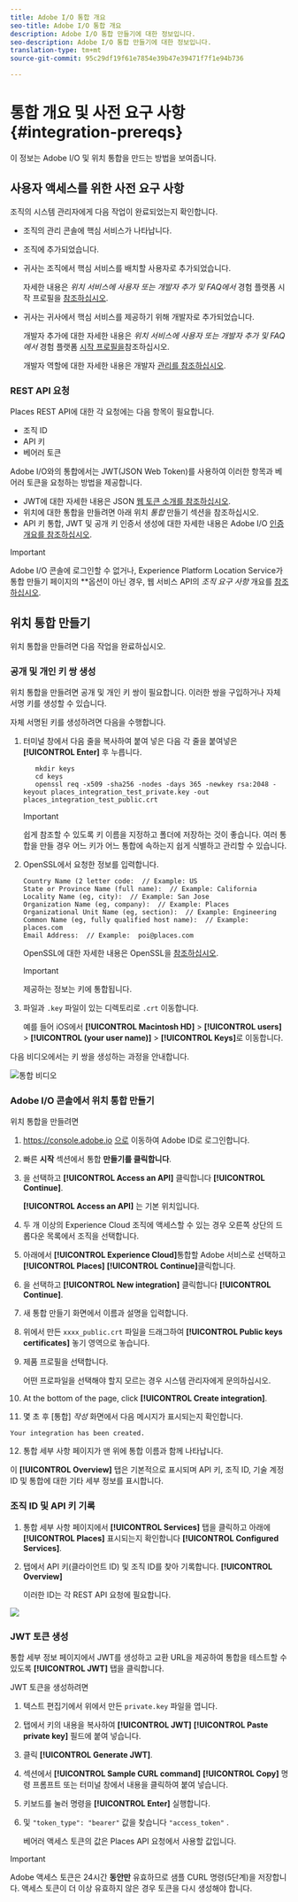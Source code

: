 ```yaml
---
title: Adobe I/O 통합 개요
seo-title: Adobe I/O 통합 개요
description: Adobe I/O 통합 만들기에 대한 정보입니다.
seo-description: Adobe I/O 통합 만들기에 대한 정보입니다.
translation-type: tm+mt
source-git-commit: 95c29df19f61e7854e39b47e39471f7f1e94b736

---
```



# 통합 개요 및 사전 요구 사항 {#integration-prereqs}

이 정보는 Adobe I/O 및 위치 통합을 만드는 방법을 보여줍니다.

## 사용자 액세스를 위한 사전 요구 사항

조직의 시스템 관리자에게 다음 작업이 완료되었는지 확인합니다.

* 조직의 관리 콘솔에 핵심 서비스가 나타납니다.
* 조직에 추가되었습니다.
* 귀사는 조직에서 핵심 서비스를 배치할 사용자로 추가되었습니다.

   자세한 내용은 *위치 서비스에 사용자 또는 개발자 추가 및 FAQ에서* 경험 플랫폼 시작 프로필을 [참조하십시오](/help/places-faqs.md).

* 귀사는 귀사에서 핵심 서비스를 제공하기 위해 개발자로 추가되었습니다.

   개발자 추가에 대한 자세한 내용은 *위치 서비스에 사용자 또는 개발자 추가 및 FAQ에서* 경험 플랫폼 [시작 프로필을](/help/places-faqs.md)참조하십시오.

   개발자 역할에 대한 자세한 내용은 개발자 [관리를 참조하십시오](https://helpx.adobe.com/enterprise/using/manage-developers.html).

### REST API 요청

Places REST API에 대한 각 요청에는 다음 항목이 필요합니다.

* 조직 ID
* API 키
* 베어러 토큰

Adobe I/O와의 통합에서는 JWT(JSON Web Token)를 사용하여 이러한 항목과 베어러 토큰을 요청하는 방법을 제공합니다.

* JWT에 대한 자세한 내용은 JSON [웹 토큰 소개를 참조하십시오](https://jwt.io/introduction/).
* 위치에 대한 통합을 만들려면 아래 위치 *통합* 만들기 섹션을 참조하십시오.
* API 키 통합, JWT 및 공개 키 인증서 생성에 대한 자세한 내용은 Adobe I/O [인증 개요를 참조하십시오](https://www.adobe.io/apis/cloudplatform/console/authentication/gettingstarted.html).

>[!IMPORTANT]
>
>Adobe I/O 콘솔에 로그인할 수 없거나, Experience Platform Location Service가 통합 만들기 페이지의 **&#x200B;옵션이 아닌 경우, 웹 서비스 API의 *조직 요구 사항* 개요를 [참조하십시오](/help/web-service-api/places-web-services.md).

## 위치 통합 만들기

위치 통합을 만들려면 다음 작업을 완료하십시오.

### 공개 및 개인 키 쌍 생성

위치 통합을 만들려면 공개 및 개인 키 쌍이 필요합니다. 이러한 쌍을 구입하거나 자체 서명 키를 생성할 수 있습니다.

자체 서명된 키를 생성하려면 다음을 수행합니다.

1. 터미널 창에서 다음 줄을 복사하여 붙여 넣은 다음 각 줄을 붙여넣은 **[!UICONTROL Enter]** 후 누릅니다.

   ```text
      mkdir keys
      cd keys
      openssl req -x509 -sha256 -nodes -days 365 -newkey rsa:2048 -keyout places_integration_test_private.key -out    places_integration_test_public.crt
   ```

   >[!IMPORTANT]
   >
   >쉽게 참조할 수 있도록 키 이름을 지정하고 폴더에 저장하는 것이 좋습니다. 여러 통합을 만들 경우 어느 키가 어느 통합에 속하는지 쉽게 식별하고 관리할 수 있습니다.

2. OpenSSL에서 요청한 정보를 입력합니다.

   ```text
   Country Name (2 letter code:  // Example: US
   State or Province Name (full name):  // Example: California
   Locality Name (eg, city):  // Example: San Jose
   Organization Name (eg, company):  // Example: Places
   Organizational Unit Name (eg, section):  // Example: Engineering
   Common Name (eg, fully qualified host name):  // Example: places.com
   Email Address:  // Example:  poi@places.com
   ```

   OpenSSL에 대한 자세한 내용은 OpenSSL을 [참조하십시오](https://www.openssl.org/).

   >[!IMPORTANT]
   >
   >제공하는 정보는 키에 통합됩니다.

3. 파일과 `.key` 파일이 있는 디렉토리로 `.crt` 이동합니다.

   예를 들어 iOS에서 **[!UICONTROL Macintosh HD]** &gt; **[!UICONTROL users]** &gt; **[!UICONTROL (your user name)]** &gt; **[!UICONTROL Keys]**&#x200B;로 이동합니다.

다음 비디오에서는 키 쌍을 생성하는 과정을 안내합니다.

![통합 비디오](/help/assets/places_integration_video.gif)

### Adobe I/O 콘솔에서 위치 통합 만들기

위치 통합을 만들려면

1. https://console.adobe.io [으로](https://console.adobe.io) 이동하여 Adobe ID로 로그인합니다.
2. 빠른 **시작** 섹션에서 통합 **만들기를 클릭합니다**.
3. 을 선택하고 **[!UICONTROL Access an API]** 클릭합니다 **[!UICONTROL Continue]**.

   **[!UICONTROL Access an API]** 는 기본 위치입니다.

4. 두 개 이상의 Experience Cloud 조직에 액세스할 수 있는 경우 오른쪽 상단의 드롭다운 목록에서 조직을 선택합니다.
5. 아래에서 **[!UICONTROL Experience Cloud]**&#x200B;통합할 Adobe 서비스로 선택하고 **[!UICONTROL Places]** **[!UICONTROL Continue]**&#x200B;클릭합니다.
6. 을 선택하고 **[!UICONTROL New integration]** 클릭합니다 **[!UICONTROL Continue]**.
7. 새 통합 만들기 화면에서 이름과 설명을 입력합니다.
8. 위에서 만든 `xxxx_public.crt` 파일을 드래그하여 **[!UICONTROL Public keys certificates]** 놓기 영역으로 놓습니다.
9. 제품 프로필을 선택합니다.

   어떤 프로파일을 선택해야 할지 모르는 경우 시스템 관리자에게 문의하십시오.
10. At the bottom of the page, click **[!UICONTROL Create integration]**.
11. 몇 초 후 [통합] *작성* 화면에서 다음 메시지가 표시되는지 확인합니다.

   `Your integration has been created.`

12. 통합 세부 사항 페이지가 맨 위에 통합 이름과 함께 나타납니다.

   이 **[!UICONTROL Overview]** 탭은 기본적으로 표시되며 API 키, 조직 ID, 기술 계정 ID 및 통합에 대한 기타 세부 정보를 표시합니다.

### 조직 ID 및 API 키 기록

1. 통합 세부 사항 페이지에서 **[!UICONTROL Services]** 탭을 클릭하고 아래에 **[!UICONTROL Places]** 표시되는지 확인합니다 **[!UICONTROL Configured Services]**.
2. 탭에서 API 키(클라이언트 ID) 및 조직 ID를 찾아 기록합니다. **[!UICONTROL Overview]**

   이러한 ID는 각 REST API 요청에 필요합니다.

![](/help/assets/places_orgid_api-key.png)

### JWT 토큰 생성

통합 세부 정보 페이지에서 JWT를 생성하고 교환 URL을 제공하여 통합을 테스트할 수 있도록 **[!UICONTROL JWT]** 탭을 클릭합니다.

JWT 토큰을 생성하려면

1. 텍스트 편집기에서 위에서 만든 `private.key` 파일을 엽니다.
2. 탭에서 키의 내용을 복사하여 **[!UICONTROL JWT]** **[!UICONTROL Paste private key]** 필드에 붙여 넣습니다.
3. 클릭 **[!UICONTROL Generate JWT]**.
4. 섹션에서 **[!UICONTROL Sample CURL command]** **[!UICONTROL Copy]** 명령 프롬프트 또는 터미널 창에서 내용을 클릭하여 붙여 넣습니다.
5. 키보드를 눌러 명령을 **[!UICONTROL Enter]** 실행합니다.
6. 및 `"token_type": "bearer"` 값을 찾습니다 `"access_token"` .

   베어러 액세스 토큰의 값은 Places API 요청에서 사용할 값입니다.

>[!IMPORTANT]
>
>Adobe 액세스 토큰은 24시간 **동안만** 유효하므로 샘플 CURL 명령(5단계)을 저장합니다. 액세스 토큰이 더 이상 유효하지 않은 경우 토큰을 다시 생성해야 합니다.